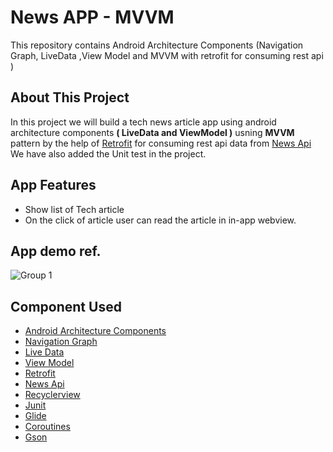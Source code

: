 # News APP - MVVM
This repository contains Android Architecture Components (Navigation Graph, LiveData ,View Model and MVVM with retrofit for consuming rest api )

## About This Project

In this project we will build a tech news article app using android architecture components <B>( LiveData and ViewModel )</B> usning <B>MVVM</B> pattern by the help of [Retrofit](https://square.github.io/retrofit/) for consuming rest api data from [News Api](https://newsapi.org/)
We have also added the Unit test in the project.

## App Features
* Show list of Tech article
* On the click of article user can read the article in in-app webview.

## App demo ref. 
![Group 1](https://user-images.githubusercontent.com/2659353/184004132-33a4594b-2a8b-4427-9e2f-2ccfb2c836c3.png)


## Component Used
* [Android Architecture Components](https://developer.android.com/topic/libraries/architecture/)
* [Navigation Graph](https://developer.android.com/guide/navigation/navigation-getting-started)
* [Live Data](https://developer.android.com/topic/libraries/architecture/livedata)
* [View Model](https://developer.android.com/topic/libraries/architecture/viewmodel)
* [Retrofit](https://square.github.io/retrofit/)
* [News Api](https://newsapi.org/)
* [Recyclerview](https://developer.android.com/guide/topics/ui/layout/recyclerview)
* [Junit](https://junit.org/junit4/)
* [Glide](https://github.com/bumptech/glide)
* [Coroutines](https://kotlinlang.org/docs/coroutines-overview.html)
* [Gson](https://github.com/google/gson)

